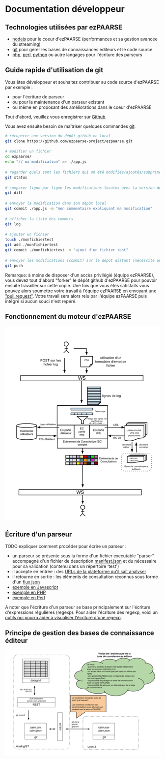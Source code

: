 # Documentation développeur #

## Technologies utilisées par ezPAARSE ##

* [nodejs](http://nodejs.org/) pour le coeur d'ezPAARSE (performances et sa gestion avancée du streaming)
* [git](http://git-scm.com/) pour gérer les bases de connaissances éditeurs et le code source
* [php](http://php.net), [perl](http://www.perl.org/), [python](http://www.python.org/) ou autre langages pour l'écriture des parseurs

## Guide rapide d'utilisation de git ##

Vous êtes développeur et souhaitez contribuer au code source d'ezPAARSE par exemple :
* pour l'écriture de parseur
* ou pour la maintenance d'un parseur existant
* ou même en proposant des améliorations dans le coeur d'ezPAARSE

Tout d'abord, veuillez vous enregistrer sur [Github](https://github.com/).

Vous avez ensuite besoin de maîtriser quelques commandes [git](http://git-scm.com/):

```bash
# récupérer une version du dépôt github en local
git clone https://github.com/ezpaarse-project/ezpaarse.git

# modifier un fichier
cd ezpaarse/
echo "// ma modification" >> ./app.js

# regarder quels sont les fichiers qui on été modifiés/ajoutés/supprimés (avant commit)
git status

# comparer ligne par ligne les modifications locales avec la version du dépôt locale avant modification
git diff

# envoyer la modification dans son dépôt local
git commit ./app.js -m "mon commentaire expliquant ma modification"

# afficher la liste des commits
git log

# ajouter un fichier
touch ./monfichiertest
git add ./monfichiertest
git commit ./monfichiertest -m "ajout d'un fichier test"

# envoyer les modifications (commit) sur le dépôt distant (nécessite une autorisation sur le dépôt distant)
git push
```

Remarque: à moins de disposer d'un accès privilégié (équipe ezPAARSE), vous devez tout d'abord "forker" le dépôt github d'ezPAARSE pour pouvoir ensuite travailler sur cette copie. Une fois que vous êtes satisfaits vous pouvez alors soumettre votre travail à l'équipe ezPAARSE en envoyant une ["pull request"](https://help.github.com/articles/using-pull-requests). Votre travail sera alors relu par l'équipe ezPAARSE puis intégré si aucun souci n'est repéré.

## Fonctionnement du moteur d'ezPAARSE

![Schema du fonctionnement du moteur ezPAARSE](images/ezPAARSE-Moteur.png "Moteur ezPAARSE")

## Écriture d'un parseur ##

TODO expliquer comment procéder pour écrire un parseur :

* un parseur se présente sous la forme d'un fichier executable "parser" accompagné d'un fichier de description [manifest.json](https://github.com/ezpaarse-project/ezpaarse/blob/master/platforms/sd/manifest.json) et du nécessaire pour sa validation (contenu dans un répertoire 'test')
* il accepte en entrée : des [URLs de la plateforme qu'il sait analyser](https://raw.github.com/ezpaarse-project/ezpaarse/master/platforms/sd/test/sd.2012-11-30.url)
* il retourne en sortie : les éléments de consultation reconnus sous forme d'un [flux json](https://github.com/ezpaarse-project/ezpaarse/blob/master/platforms/sd/test/sd.2012-11-30.result.json)
* [exemple en Javascript](https://github.com/ezpaarse-project/ezpaarse/blob/master/platforms/sd/parser)
* [exemple en PHP](https://github.com/ezpaarse-project/ezpaarse/blob/master/platforms/sd/parser.php)
* [exemple en Perl](https://github.com/ezpaarse-project/ezpaarse/blob/master/platforms/sd/parser.pl)

A noter que l'écriture d'un parseur se base principalement sur l'écriture d'expressions régulières (regexp).
Pour aider l'écriture des regexp, voici un [outils qui pourra aider à visualiser l'écriture d'une regexp](http://www.regexper.com/).

## Principe de gestion des bases de connaissance éditeur

![Schema de gestion des bases de connaissance éditeur ezPAARSE](images/ezPAARSE-Architecture-PKB.png "PKB ezPAARSE")
